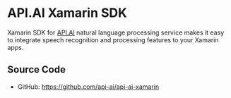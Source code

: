 # API.AI Xamarin SDK

Xamarin SDK for [API.AI](http://api.ai) natural language processing service makes it easy to integrate speech recognition and processing features to your Xamarin apps.



## Source Code
* GitHub: https://github.com/api-ai/api-ai-xamarin
